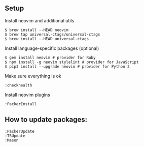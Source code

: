 ## Setup

Install neovim and additional utils

```shell
$ brew install --HEAD neovim
$ brew tap universal-ctags/universal-ctags
$ brew install --HEAD universal-ctags
```

Install language-specific packages (optional)

```shell
$ gem install neovim # provider for Ruby
$ npm install -g neovim stylelint # provider for JavaScript
$ pip3 install --upgrade neovim # provider for Python 3
```

Make sure everything is ok

```vim
:checkhealth
```

Install neovim plugins

```vim
:PackerInstall
```

## How to update packages:

```vim
:PackerUpdate
:TSUpdate
:Mason
```
